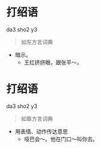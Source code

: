 # 打绍语
da3 sho2 y3
> 如东方言词典
- 暗示。
  - 王红挤挤眼，跟张平～。

# 打绍语
da3 sho2 y3
> 如皋方言词典
- 用表情、动作传达意思
  - 哑巴会～。他在门口～叫你去。
